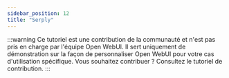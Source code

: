 ```yaml
---
sidebar_position: 12
title: "Serply"
---
```


:::warning
Ce tutoriel est une contribution de la communauté et n'est pas pris en charge par l'équipe Open WebUI. Il sert uniquement de démonstration sur la façon de personnaliser Open WebUI pour votre cas d'utilisation spécifique. Vous souhaitez contribuer ? Consultez le tutoriel de contribution.
:::
